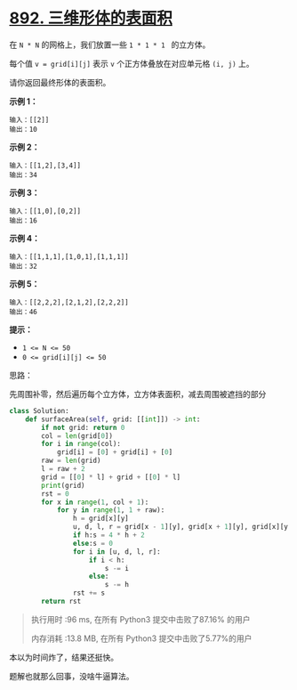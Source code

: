# [892. 三维形体的表面积](https://leetcode-cn.com/problems/surface-area-of-3d-shapes/)

在 `N * N` 的网格上，我们放置一些 `1 * 1 * 1 ` 的立方体。

每个值 `v = grid[i][j]` 表示 `v` 个正方体叠放在对应单元格 `(i, j)` 上。

请你返回最终形体的表面积。

**示例 1：**

```
输入：[[2]]
输出：10
```

**示例 2：**

```
输入：[[1,2],[3,4]]
输出：34
```

**示例 3：**

```
输入：[[1,0],[0,2]]
输出：16
```

**示例 4：**

```
输入：[[1,1,1],[1,0,1],[1,1,1]]
输出：32
```

**示例 5：**

```
输入：[[2,2,2],[2,1,2],[2,2,2]]
输出：46
```

 

**提示：**

- `1 <= N <= 50`
- `0 <= grid[i][j] <= 50`

思路：

先周围补零，然后遍历每个立方体，立方体表面积，减去周围被遮挡的部分

```python
class Solution:
    def surfaceArea(self, grid: [[int]]) -> int:
        if not grid: return 0
        col = len(grid[0])
        for i in range(col):
            grid[i] = [0] + grid[i] + [0]
        raw = len(grid)
        l = raw + 2
        grid = [[0] * l] + grid + [[0] * l]
        print(grid)
        rst = 0
        for x in range(1, col + 1):
            for y in range(1, 1 + raw):
                h = grid[x][y]
                u, d, l, r = grid[x - 1][y], grid[x + 1][y], grid[x][y - 1], grid[x][y + 1]
                if h:s = 4 * h + 2
                else:s = 0
                for i in [u, d, l, r]:
                    if i < h:
                        s -= i
                    else:
                        s -= h
                rst += s
        return rst
```

> 执行用时 :96 ms, 在所有 Python3 提交中击败了87.16% 的用户
>
> 内存消耗 :13.8 MB, 在所有 Python3 提交中击败了5.77%的用户

本以为时间炸了，结果还挺快。

题解也就那么回事，没啥牛逼算法。
